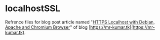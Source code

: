 # localhostSSL

Refrence files for blog post article named "[HTTPS Localhost with Debian, Apache and Chromium Browser](https://mr-kumar.tk/blog/2020/04/04/https-localhost-with-debian-apache-and-chromium-browser)" of blog [https://mr-kumar.tk](https://mr-kumar.tk).
